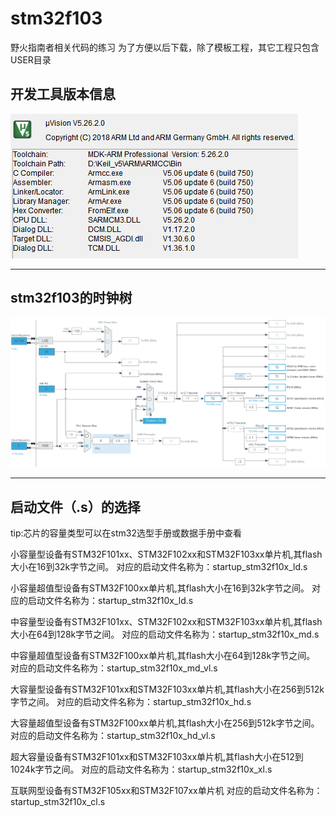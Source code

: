 # stm32f103
野火指南者相关代码的练习
为了方便以后下载，除了模板工程，其它工程只包含USER目录

## 开发工具版本信息
![开发工具版本信息](https://github.com/ysx0505/stm32f103/blob/master/000.PNG)

------
## stm32f103的时钟树
![stm32f103的时钟树](https://github.com/ysx0505/stm32f103/blob/master/001.PNG)

------
## 启动文件（.s）的选择

tip:芯片的容量类型可以在stm32选型手册或数据手册中查看

小容量型设备有STM32F101xx、STM32F102xx和STM32F103xx单片机,其flash大小在16到32k字节之间。
对应的启动文件名称为：startup_stm32f10x_ld.s

小容量超值型设备有STM32F100xx单片机,其flash大小在16到32k字节之间。
对应的启动文件名称为：startup_stm32f10x_ld.s

中容量型设备有STM32F101xx、STM32F102xx和STM32F103xx单片机,其flash大小在64到128k字节之间。
对应的启动文件名称为：startup_stm32f10x_md.s

中容量超值型设备有STM32F100xx单片机,其flash大小在64到128k字节之间。
对应的启动文件名称为：startup_stm32f10x_md_vl.s

大容量型设备有STM32F101xx和STM32F103xx单片机,其flash大小在256到512k字节之间。
对应的启动文件名称为：startup_stm32f10x_hd.s

大容量超值型设备有STM32F100xx单片机,其flash大小在256到512k字节之间。
对应的启动文件名称为：startup_stm32f10x_hd_vl.s

超大容量设备有STM32F101xx和STM32F103xx单片机,其flash大小在512到1024k字节之间。
对应的启动文件名称为：startup_stm32f10x_xl.s

互联网型设备有STM32F105xx和STM32F107xx单片机
对应的启动文件名称为：startup_stm32f10x_cl.s
